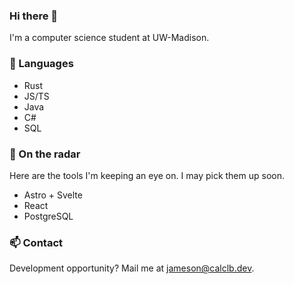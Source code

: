 ### Hi there 👋

I'm a computer science student at UW-Madison. 

### 💬 Languages
- Rust
- JS/TS
- Java
- C#
- SQL

### 🔭 On the radar
Here are the tools I'm keeping an eye on. I may pick them up soon.
- Astro + Svelte
- React
- PostgreSQL

### 📫 Contact
Development opportunity? Mail me at jameson@calclb.dev.
